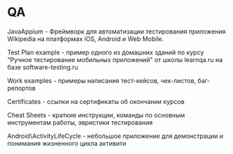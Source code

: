 # QA
JavaAppium - Фреймворк для автоматизации тестирования приложения Wikipedia на платформах iOS, Android и Web Mobile.

Test Plan example - пример одного из домашних зданий по курсу "Ручное тестирование мобильных приложений" от школы learnqa.ru на базе software-testing.ru

Work examples - примеры написания тест-кейсов, чек-листов, баг-репортов

Certificates - ссылки на сертификаты об окончании курсов

Cheat Sheets - краткие инструкции, команды по основным инструментам работы, эвристики тестирования

Android\ActivityLifeCycle - небольшое приложение для демонстрации и понимания жизненного цикла активити